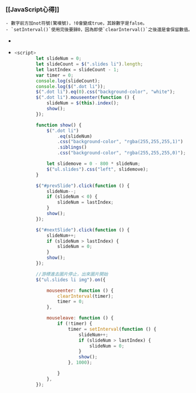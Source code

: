 ### [[JavaScript心得]]
	- 數字前方加not符號(驚嘆號)，!0會變成true，其餘數字是false。
	- `setInterval()`使用完後要歸0，因為即使`clearInterval()`之後還是會保留數值。
-
- ```javascript
  <script>
          let slideNum = 0;
          let slideCount = $(".slides li").length;
          let lastIndex = slideCount - 1;
          var timer = 0;
          console.log(slideCount);
          console.log($(".dot li"));
          $(".dot li").eq(0).css("background-color", "white");
          $(".dot li").mouseenter(function () {
              slideNum = $(this).index();
              show();
          });
  
          function show() {
              $(".dot li")
                  .eq(slideNum)
                  .css("background-color", "rgba(255,255,255,1)")
                  .siblings()
                  .css("background-color", "rgba(255,255,255,0)");
  
              let slidemove = 0 - 800 * slideNum;
              $("ul.slides").css("left", slidemove);
          }
  
          $("#prevSlide").click(function () {
              slideNum--;
              if (slideNum < 0) {
                  slideNum = lastIndex;
              }
              show();
          });
  
          $("#nextSlide").click(function () {
              slideNum++;
              if (slideNum > lastIndex) {
                  slideNum = 0;
              }
              show();
          });
  
          //游標進去圖片停止，出來圖片開始
          $("ul.slides li img").on({
  
              mouseenter: function () {
                  clearInterval(timer);
                  timer = 0;
              },
  
              mouseleave: function () {
                  if (!timer) {
                      timer = setInterval(function () {
                          slideNum++;
                          if (slideNum > lastIndex) {
                              slideNum = 0;
                          }
                          show();
                      }, 1000);
  
                  }
              },
          });
  ```